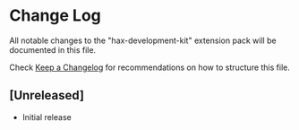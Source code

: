 # Change Log

All notable changes to the "hax-development-kit" extension pack will be documented in this file.

Check [Keep a Changelog](http://keepachangelog.com/) for recommendations on how to structure this file.

## [Unreleased]

- Initial release
